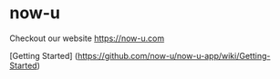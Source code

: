 # now-u

Checkout our website https://now-u.com

[Getting Started] (https://github.com/now-u/now-u-app/wiki/Getting-Started)
